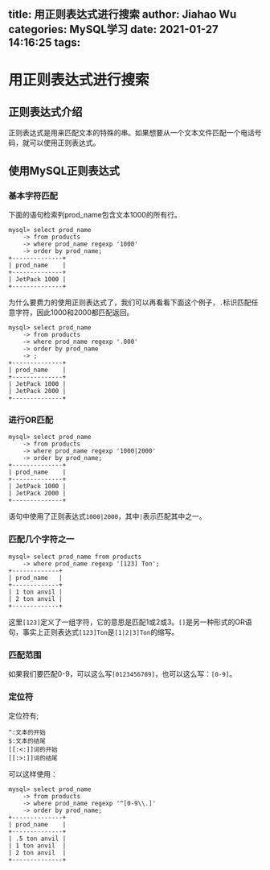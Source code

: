 title: 用正则表达式进行搜索
author: Jiahao Wu
categories: MySQL学习
date: 2021-01-27 14:16:25
tags:
---
# 用正则表达式进行搜索

## 正则表达式介绍
正则表达式是用来匹配文本的特殊的串。如果想要从一个文本文件匹配一个电话号码，就可以使用正则表达式。
## 使用MySQL正则表达式
### 基本字符匹配
下面的语句检索列prod_name包含文本1000的所有行。
```MySQL
mysql> select prod_name
    -> from products
    -> where prod_name regexp '1000'
    -> order by prod_name;
+--------------+
| prod_name    |
+--------------+
| JetPack 1000 |
+--------------+
```
为什么要费力的使用正则表达式了，我们可以再看看下面这个例子，``.``标识匹配任意字符，因此1000和2000都匹配返回。
```MySQL
mysql> select prod_name
    -> from products
    -> where prod_name regexp '.000'
    -> order by prod_name
    -> ;
+--------------+
| prod_name    |
+--------------+
| JetPack 1000 |
| JetPack 2000 |
+--------------+
```


### 进行OR匹配


```MySQL
mysql> select prod_name
    -> from products
    -> where prod_name regexp '1000|2000'
    -> order by prod_name;
+--------------+
| prod_name    |
+--------------+
| JetPack 1000 |
| JetPack 2000 |
+--------------+
```
语句中使用了正则表达式``1000|2000``，其中``|``表示匹配其中之一。


### 匹配几个字符之一


```MySQL
mysql> select prod_name from products
    -> where prod_name regexp '[123] Ton';
+-------------+
| prod_name   |
+-------------+
| 1 ton anvil |
| 2 ton anvil |
+-------------+
```
这里``[123]``定义了一组字符，它的意思是匹配1或2或3。``[]``是另一种形式的OR语句，事实上正则表达式``[123]Ton``是``[1|2|3]Ton``的缩写。

### 匹配范围

如果我们要匹配0-9，可以这么写``[0123456789]``，也可以这么写：``[0-9]``。


### 定位符

定位符有;
```
^:文本的开始
$:文本的结尾
[[:<:]]词的开始
[[:>:]]词的结尾
```
可以这样使用：
```MySQL
mysql> select prod_name
    -> from products
    -> where prod_name regexp '^[0-9\\.]'
    -> order by prod_name;
+--------------+
| prod_name    |
+--------------+
| .5 ton anvil |
| 1 ton anvil  |
| 2 ton anvil  |
+--------------+
```